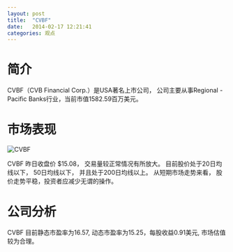 ```yaml
---
layout: post
title:  "CVBF"
date:   2014-02-17 12:21:41
categories: 观点
---
```


# 简介
CVBF（CVB Financial Corp.）是USA著名上市公司，
公司主要从事Regional - Pacific Banks行业，当前市值1582.59百万美元。

# 市场表现

![CVBF](http://finviz.com/chart.ashx?t=CVBF&ty=c&ta=1&p=d&s=l)

CVBF 昨日收盘价 $15.08，
交易量较正常情况有所放大。
目前股价处于20日均线以下，
50日均线以下，
并且处于200日均线以上。
从短期市场走势来看，
股价走势平稳，投资者应减少无谓的操作。

# 公司分析
CVBF 目前静态市盈率为16.57, 动态市盈率为15.25，每股收益0.91美元,
市场估值较为合理。
